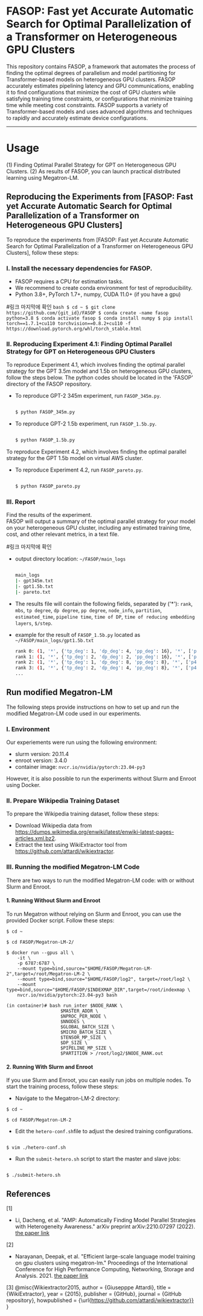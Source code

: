# FASOP: Fast yet Accurate Automatic Search for Optimal Parallelization of a Transformer on Heterogeneous GPU Clusters

This repository contains FASOP, a framework that automates the process of finding the optimal degrees of parallelism and model partitioning for Transformer-based models on heterogeneous GPU clusters. FASOP accurately estimates pipelining latency and GPU communications, enabling it to find configurations that minimize the cost of GPU clusters while satisfying training time constraints, or configurations that minimize training time while meeting cost constraints. FASOP supports a variety of Transformer-based models and uses advanced algorithms and techniques to rapidly and accurately estimate device configurations.

-----

# Usage

(1) Finding Optimal Parallel Strategy for GPT on Heterogeneous GPU Clusters.
(2) As results of FASOP, you can launch practical distributed learning using Megatron-LM.

## Reproducing the Experiments from [FASOP: Fast yet Accurate Automatic Search for Optimal Parallelization of a Transformer on Heterogeneous GPU Clusters]

To reproduce the experiments from [FASOP: Fast yet Accurate Automatic Search for Optimal Parallelization of a Transformer on Heterogeneous GPU Clusters], follow these steps:

### I. Install the necessary dependencies for FASOP. 

- FASOP requires a CPU for estimation tasks.
- We recommend to create conda environment for test of reproducibility.
- Python 3.8+, PyTorch 1.7+, numpy, CUDA 11.0+ (if you have a gpu)

#링크 마지막에 확인
    ```bash
    $ cd ~
    $ git clone https://github.com/{git_id}/FASOP
    $ conda create -name fasop python=3.8
    $ conda activate fasop
    $ conda install numpy
    $ pip install torch==1.7.1+cu110 torchvision==0.8.2+cu110 -f https://download.pytorch.org/whl/torch_stable.html
    ```

### II. Reproducing Experiment 4.1: Finding Optimal Parallel Strategy for GPT on Heterogeneous GPU Clusters
To reproduce Experiment 4.1, which involves finding the optimal parallel strategy for the GPT 3.5m model and 1.5b on heterogeneous GPU clusters, follow the steps below. The python codes should be located in the 'FASOP' directory of the FASOP repository. 
- To reproduce GPT-2 345m experiment, run `FASOP_345m.py`.

    ```bash
    
    $ python FASOP_345m.py
    
    ```

- To reproduce GPT-2 1.5b experiment, run `FASOP_1.5b.py`.

    ```bash
    
    $ python FASOP_1.5b.py
    
    ```

To reproduce Experiment 4.2, which involves finding the optimal parallel strategy for the GPT 1.5b model on virtual AWS cluster.
 - To reproduce Experiment 4.2, run `FASOP_pareto.py`.

    ```bash
    
    $ python FASOP_pareto.py
    
    ```
    
### III. Report    
Find the results of the experiment.    
FASOP will output a summary of the optimal parallel strategy for your model on your heterogeneous GPU cluster, including any estimated training time, cost, and other relevant metrics, in a text file. 

#링크 마지막에 확인
- output directory location: `~/FASOP/main_logs`

    ```bash
    
    main_logs
    |- gpt345m.txt
    |- gpt1.5b.txt
    |- pareto.txt
    
    ```    
    
- The results file will contain the following fields, separated by ('\*'):
`rank`, `mbs`, `tp degree`, `dp degree`, `pp degree`, `node_info`, `partition`, `estimated_time`, `pipeline time`, `time of DP`, `time of reducing embedding layers`, `$/step`.

- example for the result of `FASOP_1.5b.py` located as `~/FASOP/main_logs/gpt1.5b.txt`
    ```bash
    rank 0: (1, '*', {'tp_deg': 1, 'dp_deg': 4, 'pp_deg': 16}, '*', ['p4d.24xlarge', 'g5.12xlarge', 'g5.12xlarge', 'g5.12xlarge', 'g5.12xlarge', 'g5.12xlarge', 'g5.12xlarge', 'g5.12xlarge', 'g5.12xlarge', 'g5.12xlarge', 'g5.12xlarge', 'g5.12xlarge', 'g5.12xlarge', 'g5.12xlarge', 'g5.12xlarge', 'g5.12xlarge'], '*', [6, 2, 3, 3, 3, 3, 3, 3, 3, 3, 3, 3, 3, 3, 3, 3], '*', 0.982886552810669, '*', 0.8530580251371566, '*', 0.0011705760844051838, '*', tensor([0.1287]), '*', 0.0321765932649374)
    rank 1: (1, '*', {'tp_deg': 2, 'dp_deg': 2, 'pp_deg': 16}, '*', ['p4d.24xlarge', 'g5.12xlarge', 'g5.12xlarge', 'g5.12xlarge', 'g5.12xlarge', 'g5.12xlarge', 'g5.12xlarge', 'g5.12xlarge', 'g5.12xlarge', 'g5.12xlarge', 'g5.12xlarge', 'g5.12xlarge', 'g5.12xlarge', 'g5.12xlarge', 'g5.12xlarge', 'g5.12xlarge'], '*', [5, 3, 3, 3, 3, 3, 3, 3, 3, 3, 3, 3, 3, 3, 3, 3], '*', 1.059550404548645, '*', 1.026912873923363, '*', 0.00047297601122409105, '*', tensor([0.0322]), '*', 0.0346863250019749)
    rank 2: (1, '*', {'tp_deg': 1, 'dp_deg': 8, 'pp_deg': 8}, '*', ['p4d.24xlarge', 'g5.12xlarge', 'g5.12xlarge', 'g5.12xlarge', 'g5.12xlarge', 'g5.12xlarge', 'g5.12xlarge', 'g5.12xlarge', 'g5.12xlarge', 'g5.12xlarge', 'g5.12xlarge', 'g5.12xlarge', 'g5.12xlarge', 'g5.12xlarge', 'g5.12xlarge', 'g5.12xlarge'], '*', [8, 7, 6, 6, 6, 6, 6, 5], '*', 1.149800419807434, '*', 0.8142246340005697, '*', 0.20691776275634766, '*', tensor([0.1287]), '*', 0.03764082470983267)
    rank 3: (1, '*', {'tp_deg': 2, 'dp_deg': 4, 'pp_deg': 8}, '*', ['p4d.24xlarge', 'g5.12xlarge', 'g5.12xlarge', 'g5.12xlarge', 'g5.12xlarge', 'g5.12xlarge', 'g5.12xlarge', 'g5.12xlarge', 'g5.12xlarge', 'g5.12xlarge', 'g5.12xlarge', 'g5.12xlarge', 'g5.12xlarge', 'g5.12xlarge', 'g5.12xlarge', 'g5.12xlarge'], '*', [7, 7, 6, 6, 6, 6, 6, 6], '*', 1.2146559953689575, '*', 0.943166779941091, '*', 0.2071603238582611, '*', tensor([0.0643]), '*', 0.03976399087772767)
    ...
    ```


## Run modified Megatron-LM

The following steps provide instructions on how to set up and run the modified Megatron-LM code used in our experiments.

### I. Environment

Our experiements were run using the following environment:

- slurm version: 20.11.4
- enroot version: 3.4.0
- container image: `nvcr.io/nvidia/pytorch:23.04-py3`

However, it is also possible to run the experiments without Slurm and Enroot using Docker.

### II. Prepare Wikipedia Training Dataset
To prepare the Wikipedia training dataset, follow these steps:
- Download Wikipedia data from https://dumps.wikimedia.org/enwiki/latest/enwiki-latest-pages-articles.xml.bz2.
- Extract the text using WikiExtractor tool from https://github.com/attardi/wikiextractor.

### III. Running the modified Megatron-LM Code

There are two ways to run the modified Megatron-LM code: with or without Slurm and Enroot.

#### 1. Running Without Slurm and Enroot

To run Megatron without relying on Slurm and Enroot, you can use the provided Docker script. Follow these steps:

```
$ cd ~

$ cd FASOP/Megatron-LM-2/

$ docker run --gpus all \
    -it \
    -p 6787:6787 \
    --mount type=bind,source="$HOME/FASOP/Megatron-LM-2",target=/root/Megatron-LM-2 \
    --mount type=bind,source="$HOME/FASOP/log2", target=/root/log2 \
    --mount type=bind,source="$HOME/FASOP/$INDEXMAP_DIR",target=/root/indexmap \
    nvcr.io/nvidia/pytorch:23.04-py3 bash

(in container)# bash run_inter $NODE_RANK \
                    $MASTER_ADDR \
                    $NPROC_PER_NODE \
                    $NNODES \
                    $GLOBAL_BATCH_SIZE \
                    $MICRO_BATCH_SIZE \
                    $TENSOR_MP_SIZE \
                    $DP_SIZE \
                    $PIPELINE_MP_SIZE \
                    $PARTITION > /root/log2/$NODE_RANK.out

```

#### 2. Running With Slurm and Enroot

If you use Slurm and Enroot, you can easily run jobs on multiple nodes. To start the training process, follow these steps:

- Navigate to the Megatron-LM-2 directory:

```
$ cd ~

$ cd FASOP/Megatron-LM-2
```

- Edit the `hetero-conf.sh`file to adjust the desired training configurations.

```

$ vim ./hetero-conf.sh

```

- Run the `submit-hetero.sh` script to start the master and slave jobs:

```

$ ./submit-hetero.sh

```


## References
<a id="1">[1]</a> 
- Li, Dacheng, et al. "AMP: Automatically Finding Model Parallel Strategies with Heterogeneity Awareness." arXiv preprint arXiv:2210.07297 (2022). [the paper link](https://arxiv.org/abs/2210.07297)

<a id="2">[2]</a> 
- Narayanan, Deepak, et al. "Efficient large-scale language model training on gpu clusters using megatron-lm." Proceedings of the International Conference for High Performance Computing, Networking, Storage and Analysis. 2021. [the paper link](https://dl.acm.org/doi/abs/10.1145/3458817.3476209)

<a id="2">[3]</a> 
@misc{Wikiextractor2015,
  author = {Giusepppe Attardi},
  title = {WikiExtractor},
  year = {2015},
  publisher = {GitHub},
  journal = {GitHub repository},
  howpublished = {\url{https://github.com/attardi/wikiextractor}}
}

